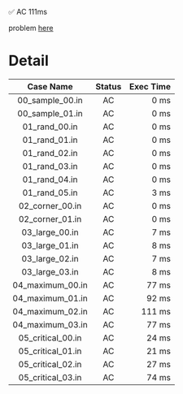 ✅  AC  111ms

problem [here](https://onlinejudge.u-aizu.ac.jp/courses/library/3/DSL/2/DSL_2_F)

# Detail

| Case Name | Status | Exec Time |
|:---------:|:------:|---------:|
| 00_sample_00.in | AC | 0 ms |
| 00_sample_01.in | AC | 0 ms |
| 01_rand_00.in | AC | 0 ms |
| 01_rand_01.in | AC | 0 ms |
| 01_rand_02.in | AC | 0 ms |
| 01_rand_03.in | AC | 0 ms |
| 01_rand_04.in | AC | 0 ms |
| 01_rand_05.in | AC | 3 ms |
| 02_corner_00.in | AC | 0 ms |
| 02_corner_01.in | AC | 0 ms |
| 03_large_00.in | AC | 7 ms |
| 03_large_01.in | AC | 8 ms |
| 03_large_02.in | AC | 7 ms |
| 03_large_03.in | AC | 8 ms |
| 04_maximum_00.in | AC | 77 ms |
| 04_maximum_01.in | AC | 92 ms |
| 04_maximum_02.in | AC | 111 ms |
| 04_maximum_03.in | AC | 77 ms |
| 05_critical_00.in | AC | 24 ms |
| 05_critical_01.in | AC | 21 ms |
| 05_critical_02.in | AC | 27 ms |
| 05_critical_03.in | AC | 74 ms |


